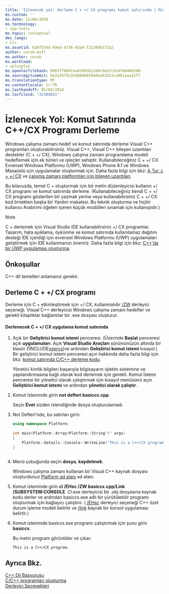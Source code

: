 ```yaml
---
title: 'İzlenecek yol: derleme C + +/ CX programı komut satırında | Microsoft Docs'
ms.custom: ''
ms.date: 11/04/2016
ms.technology:
- cpp-tools
ms.topic: conceptual
dev_langs:
- C++
ms.assetid: 626f5544-69ed-4736-83a9-f11389b371b2
author: corob-msft
ms.author: corob
ms.workload:
- cplusplus
ms.openlocfilehash: 0963f70047ea42893b1169c5da7c614766406280
ms.sourcegitcommit: be2a7679c2bd80968204dee03d13ca961eaa31ff
ms.translationtype: MT
ms.contentlocale: tr-TR
ms.lasthandoff: 05/03/2018
ms.locfileid: "32384811"
---
```

# <a name="walkthrough-compiling-a-ccx-program-on-the-command-line"></a>İzlenecek Yol: Komut Satırında C++/CX Programı Derleme
Windows çalışma zamanı hedef ve komut satırında derleme Visual C++ programları oluşturabilirsiniz. Visual C++, Visual C++ bileşen uzantıları destekler (C + +/ CX), Windows çalışma zamanı programlama modeli hedeflemek için ek türleri ve işleçler sahiptir. Kullanabileceğiniz C + +/ CX Evrensel Windows Platformu (UWP), Windows Phone 8.1 ve Windows Masaüstü için uygulamalar oluşturmak için. Daha fazla bilgi için bkz: [A Tur, c + +/ CX](http://msdn.microsoft.com/magazine/dn166929.aspx) ve [çalışma zamanı platformları için bileşen uzantıları](../windows/component-extensions-for-runtime-platforms.md).  
  
 Bu kılavuzda, temel C + oluşturmak için bir metin düzenleyicisi kullanın +/ CX programı ve komut satırında derleme. (Kullanabileceğiniz kendi C + +/ CX programı gösterilen bir yazmak yerine veya kullanabilirsiniz C + +/ CX kod örnekten başka bir Yardım makalesi. Bu teknik oluşturma ve hiçbir kullanıcı Arabirimi öğeleri içeren küçük modülleri sınamak için kullanışlıdır.)  
  
> [!NOTE]
>  C + derlemek için Visual Studio IDE kullanabilirsiniz +/ CX programlar. Tasarım, hata ayıklama, öykünme ve komut satırında kullanılamaz dağıtım desteği IDE içerdiği için evrensel Windows Platformu (UWP) uygulamaları geliştirmek için IDE kullanmanızı öneririz. Daha fazla bilgi için bkz: [C++'da bir UWP uygulaması oluşturma](/windows/uwp/get-started/create-a-basic-windows-10-app-in-cpp).  
  
## <a name="prerequisites"></a>Önkoşullar  
 C++ dil temelleri anlamanız gerekir.  
  
## <a name="compiling-a-ccx-program"></a>Derleme C + +/ CX programı  
 Derleme için C + etkinleştirmek için +/ CX, kullanmalıdır [/ZW](../build/reference/zw-windows-runtime-compilation.md) derleyici seçeneği. Visual C++ derleyicisi Windows çalışma zamanı hedefler ve gerekli kitaplıklar bağlantılar bir .exe dosyası oluşturur.  
  
#### <a name="to-compile-a-ccx-application-on-the-command-line"></a>Derlenecek C + +/ CX uygulama komut satırında  
  
1.  Açık bir **Geliştirici komut istemi** penceresi. (Üzerinde **Başlat** penceresi açık **uygulamaları**. Açık **Visual Studio Araçları** sürümünüzün altında bir klasör [!INCLUDE[vsprvs](../assembler/masm/includes/vsprvs_md.md)]ve ardından **Geliştirici komut istemi** kısayol.) Bir geliştirici komut istemi penceresi açın hakkında daha fazla bilgi için bkz: [komut satırında C/C++ derleme kodu](../build/building-on-the-command-line.md).  
  
     Yönetici kimlik bilgileri başarıyla bilgisayarın işletim sistemine ve yapılandırmasına bağlı olarak kod derlemek için gerekli. Komut İstemi penceresi bir yönetici olarak çalıştırmak için kısayol menüsünü açın **Geliştirici komut istemi** ve ardından **yönetici olarak çalıştır**.  
  
2.  Komut isteminde girin **not defteri basiccx.cpp**.  
  
     Seçin **Evet** sizden istendiğinde dosya oluşturulamadı.  
  
3.  Not Defteri'nde, bu satırları girin:  
  
    ```cpp  
    using namespace Platform;  
  
    int main(Platform::Array<Platform::String^>^ args)  
    {  
        Platform::Details::Console::WriteLine("This is a C++/CX program.");  
    }  
  
    ```  
  
4.  Menü çubuğunda seçin **dosya**, **kaydetmek**.  
  
     Windows çalışma zamanı kullanan bir Visual C++ kaynak dosyası oluşturdunuz [Platform ad alanı](../cppcx/platform-namespace-c-cx.md) ad alanı.  
  
5.  Komut isteminde girin **cl /EHsc /ZW basiccx.cpp/Link /SUBSYSTEM:CONSOLE**. Cl.exe derleyicisi bir .obj dosyasına kaynak kodu derler ve ardından basiccx.exe adlı bir yürütülebilir programı oluşturmak için bağlayıcı çalıştırır. ( [/EHsc](../build/reference/eh-exception-handling-model.md) derleyici seçeneği C++ özel durum işleme modeli belirtir ve [/link](../build/reference/link-pass-options-to-linker.md) bayrak bir konsol uygulaması belirtir.)  
  
6.  Komut isteminde basiccx.exe programı çalıştırmak için şunu girin **basiccx**.  
  
     Bu metin program görüntüler ve çıkar:  
  
    ```Output  
    This is a C++/CX program.  
    ```  
  
## <a name="see-also"></a>Ayrıca Bkz.  
 [C++ Dil Başvurusu](../cpp/cpp-language-reference.md)   
 [C/C++ programları oluşturma](../build/building-c-cpp-programs.md)   
 [Derleyici Seçenekleri](../build/reference/compiler-options.md)